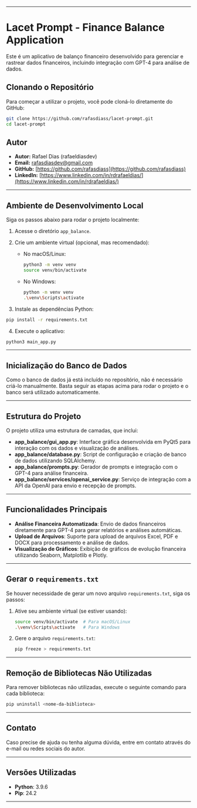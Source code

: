 

---

# Lacet Prompt - Finance Balance Application

Este é um aplicativo de balanço financeiro desenvolvido para gerenciar e rastrear dados financeiros, incluindo integração com GPT-4 para análise de dados.

## Clonando o Repositório

Para começar a utilizar o projeto, você pode cloná-lo diretamente do GitHub:

```bash
git clone https://github.com/rafasdiass/lacet-prompt.git
cd lacet-prompt
```

## Autor

- **Autor:** Rafael Dias (rafaeldiasdev)
- **Email:** rafasdiasdev@gmail.com
- **GitHub:** [https://github.com/rafasdiass](https://github.com/rafasdiass)
- **LinkedIn:** [https://www.linkedin.com/in/rdrafaeldias/](https://www.linkedin.com/in/rdrafaeldias/)

---

## Ambiente de Desenvolvimento Local

Siga os passos abaixo para rodar o projeto localmente:

1. Acesse o diretório `app_balance`.
2. Crie um ambiente virtual (opcional, mas recomendado):

   - No macOS/Linux:
     ```bash
     python3 -m venv venv
     source venv/bin/activate
     ```
   - No Windows:
     ```bash
     python -m venv venv
     .\venv\Scripts\activate
     ```

3. Instale as dependências Python:

```bash
pip install -r requirements.txt
```

4. Execute o aplicativo:

```bash
python3 main_app.py
```

---

## Inicialização do Banco de Dados

Como o banco de dados já está incluído no repositório, não é necessário criá-lo manualmente. Basta seguir as etapas acima para rodar o projeto e o banco será utilizado automaticamente.

---

## Estrutura do Projeto

O projeto utiliza uma estrutura de camadas, que inclui:

- **app_balance/gui_app.py**: Interface gráfica desenvolvida em PyQt5 para interação com os dados e visualização de análises.
- **app_balance/database.py**: Script de configuração e criação de banco de dados utilizando SQLAlchemy.
- **app_balance/prompts.py**: Gerador de prompts e integração com o GPT-4 para análise financeira.
- **app_balance/services/openai_service.py**: Serviço de integração com a API da OpenAI para envio e recepção de prompts.

---

## Funcionalidades Principais

- **Análise Financeira Automatizada**: Envio de dados financeiros diretamente para GPT-4 para gerar relatórios e análises automáticas.
- **Upload de Arquivos**: Suporte para upload de arquivos Excel, PDF e DOCX para processamento e análise de dados.
- **Visualização de Gráficos**: Exibição de gráficos de evolução financeira utilizando Seaborn, Matplotlib e Plotly.

---

## Gerar o `requirements.txt`

Se houver necessidade de gerar um novo arquivo `requirements.txt`, siga os passos:

1. Ative seu ambiente virtual (se estiver usando):
   
   ```bash
   source venv/bin/activate  # Para macOS/Linux
   .\venv\Scripts\activate   # Para Windows
   ```

2. Gere o arquivo `requirements.txt`:
   
   ```bash
   pip freeze > requirements.txt
   ```

---

## Remoção de Bibliotecas Não Utilizadas

Para remover bibliotecas não utilizadas, execute o seguinte comando para cada biblioteca:

```bash
pip uninstall <nome-da-biblioteca>
```


---

## Contato

Caso precise de ajuda ou tenha alguma dúvida, entre em contato através do e-mail ou redes sociais do autor.

---

## Versões Utilizadas

- **Python**: 3.9.6
- **Pip**: 24.2

---



